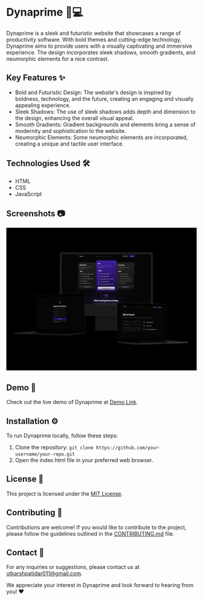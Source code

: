 # Dynaprime 💼💻

Dynaprime is a sleek and futuristic website that showcases a range of productivity software. With bold themes and cutting-edge technology, Dynaprime aims to provide users with a visually captivating and immersive experience. The design incorporates sleek shadows, smooth gradients, and neumorphic elements for a nice contrast.

## Key Features ✨

- Bold and Futuristic Design: The website's design is inspired by boldness, technology, and the future, creating an engaging and visually appealing experience.
- Sleek Shadows: The use of sleek shadows adds depth and dimension to the design, enhancing the overall visual appeal.
- Smooth Gradients: Gradient backgrounds and elements bring a sense of modernity and sophistication to the website.
- Neumorphic Elements: Some neumorphic elements are incorporated, creating a unique and tactile user interface.

## Technologies Used 🛠️

- HTML
- CSS
- JavaScript

## Screenshots 📷

![Screenshot 1](https://github.com/Utkarssh11/DynaPrime/blob/main/dyny.png?raw=true)


## Demo 🚀

Check out the live demo of Dynaprime at [Demo Link](https://utkarsh11-dynaprime.netlify.app/).

## Installation ⚙️

To run Dynaprime locally, follow these steps:

1. Clone the repository: `git clone https://github.com/your-username/your-repo.git`
2. Open the index.html file in your preferred web browser.

## License 📝

This project is licensed under the [MIT License](LICENSE).

## Contributing 🤝

Contributions are welcome! If you would like to contribute to the project, please follow the guidelines outlined in the [CONTRIBUTING.md](CONTRIBUTING.md) file.

## Contact 📧

For any inquiries or suggestions, please contact us at [utkarshpatidar011@gmail.com](mailto:utkarshpatidar011@gmail.com).

We appreciate your interest in Dynaprime and look forward to hearing from you! ❤️
